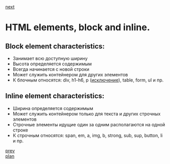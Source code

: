 <a href="04.md">next</a>

<h1>
HTML elements, block and inline.
</h1>
<h2>
Block element characteristics:
</h2>
<ul>
<li>
Занимает всю доступную ширину
</li>
<li>
Высота определяется содержимым
</li>
<li>
Всегда начинается с новой строки
</li>
<li>
Может служить контейнером для других элементов
</li>
<li>
К блочным относятся: div, h1-h6, p (<a href="https://codepen.io/paawel/pen/RLexoW">исключение</a>), table, form, ul и пр.
</li>
</ul>

<h2>
Inline element characteristics:
</h2>
<ul>
<li>
Ширина определяется содержимым
</li>
<li>
Может служить контейнером только для текста и других строчных элементов
</li>
<li>
Строчные элементы идущие один за одним располагаются на одной строке
</li>
<li>
К строчным относятся: span, em, a, img, b, strong, sub, sup, button, li и пр.
</li>
</ul>

<a href="02.md">prev</a>
<br/>
<a href="00.md">plan</a>

